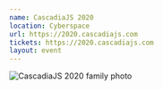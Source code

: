 ```yaml
---
name: CascadiaJS 2020
location: Cyberspace
url: https://2020.cascadiajs.com
tickets: https://2020.cascadiajs.com
layout: event
---
```

![CascadiaJS 2020 family photo](http://2020.cascadiajs.com/images/cjs20-family.jpg)